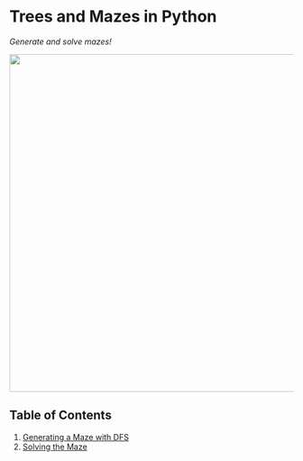 # Trees and Mazes in Python

_Generate and solve mazes!_

<p align="center"><img src="https://github.com/Tech-at-DU/Trees-Mazes-Python/blob/master/cover.png?raw=true" width="600"/></p>

## Table of Contents

1. [Generating a Maze with DFS](P0-Generating-a-Maze-with-DFS/content.md)
2. [Solving the Maze](P1-Solving-the-Maze/content.md)
